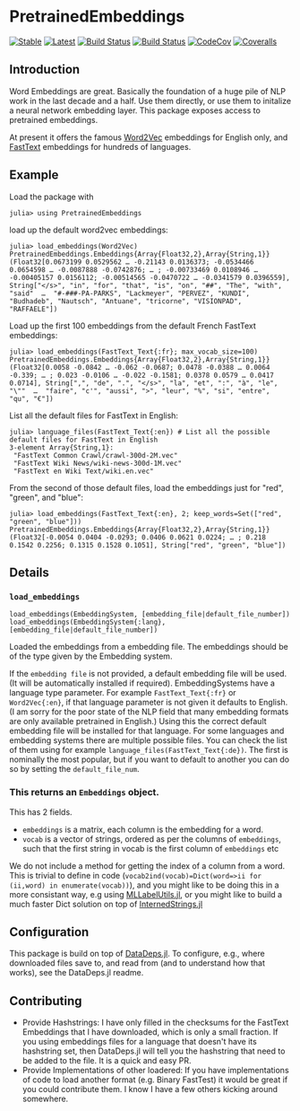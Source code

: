 # PretrainedEmbeddings

[![Stable](https://img.shields.io/badge/docs-stable-blue.svg)](https://JuliaText.github.io/PretrainedEmbeddings.jl/stable)
[![Latest](https://img.shields.io/badge/docs-latest-blue.svg)](https://JuliaText.github.io/PretrainedEmbeddings.jl/latest)
[![Build Status](https://travis-ci.org/JuliaText/PretrainedEmbeddings.jl.svg?branch=master)](https://travis-ci.org/JuliaText/PretrainedEmbeddings.jl)
[![Build Status](https://ci.appveyor.com/api/projects/status/github/JuliaText/PretrainedEmbeddings.jl?svg=true)](https://ci.appveyor.com/project/JuliaText/PretrainedEmbeddings-jl)
[![CodeCov](https://codecov.io/gh/JuliaText/PretrainedEmbeddings.jl/branch/master/graph/badge.svg)](https://codecov.io/gh/JuliaText/PretrainedEmbeddings.jl)
[![Coveralls](https://coveralls.io/repos/github/JuliaText/PretrainedEmbeddings.jl/badge.svg?branch=master)](https://coveralls.io/github/JuliaText/PretrainedEmbeddings.jl?branch=master)


## Introduction

Word Embeddings are great.
Basically the foundation of a huge pile of NLP work in the last decade and a half.
Use them directly, or use them to initalize a neural network embedding layer.
This package exposes access to pretrained embeddings.

At present it offers the famous [Word2Vec](https://code.google.com/archive/p/word2vec/) embeddings for English only, and [FastText](https://fasttext.cc/) embeddings for hundreds of languages.


## Example

Load the package with

```
julia> using PretrainedEmbeddings
```


load up the default word2vec embeddings:
```
julia> load_embeddings(Word2Vec) 
PretrainedEmbeddings.Embeddings{Array{Float32,2},Array{String,1}}(Float32[0.0673199 0.0529562 … -0.21143 0.0136373; -0.0534466 0.0654598 … -0.0087888 -0.0742876; … ; -0.00733469 0.0108946 … -0.00405157 0.0156112; -0.00514565 -0.0470722 … -0.0341579 0.0396559], String["</s>", "in", "for", "that", "is", "on", "##", "The", "with", "said"  …  "#-###-PA-PARKS", "Lackmeyer", "PERVEZ", "KUNDI", "Budhadeb", "Nautsch", "Antuane", "tricorne", "VISIONPAD", "RAFFAELE"])
```


Load up the first 100 embeddings from the default French FastText embeddings:
```
julia> load_embeddings(FastText_Text{:fr}; max_vocab_size=100) 
PretrainedEmbeddings.Embeddings{Array{Float32,2},Array{String,1}}(Float32[0.0058 -0.0842 … -0.062 -0.0687; 0.0478 -0.0388 … 0.0064 -0.339; … ; 0.023 -0.0106 … -0.022 -0.1581; 0.0378 0.0579 … 0.0417 0.0714], String[",", "de", ".", "</s>", "la", "et", ":", "à", "le", "\""  …  "faire", "c'", "aussi", ">", "leur", "%", "si", "entre", "qu", "€"])
```


List all the default files for FastText in English:
```
julia> language_files(FastText_Text{:en}) # List all the possible default files for FastText in English
3-element Array{String,1}:
 "FastText Common Crawl/crawl-300d-2M.vec"
 "FastText Wiki News/wiki-news-300d-1M.vec"
 "FastText en Wiki Text/wiki.en.vec"
```

From the second of those default files, load the embeddings just for "red", "green", and "blue": 
```
julia> load_embeddings(FastText_Text{:en}, 2; keep_words=Set(["red", "green", "blue"]))
PretrainedEmbeddings.Embeddings{Array{Float32,2},Array{String,1}}(Float32[-0.0054 0.0404 -0.0293; 0.0406 0.0621 0.0224; … ; 0.218 0.1542 0.2256; 0.1315 0.1528 0.1051], String["red", "green", "blue"])
```


## Details


### `load_embeddings`

    load_embeddings(EmbeddingSystem, [embedding_file|default_file_number])
    load_embeddings(EmbeddingSystem{:lang}, [embedding_file|default_file_number])

Loaded the embeddings from a embedding file.
The embeddings should be of the type given by the Embedding system.

If the `embedding file` is not provided, a default embedding file will be used.
(It will be automatically installed if required).
EmbeddingSystems have a language type parameter.
For example `FastText_Text{:fr}` or `Word2Vec{:en}`, if that language parameter is not given it defaults to English.
(I am sorry for the poor state of the NLP field that many embedding formats are only available pretrained in English.)
Using this the correct  default embedding file will be installed for that language.
For some languages and embedding systems there are multiple possible files.
You can check the list of them using for example `language_files(FastText_Text{:de})`.
The first is nominally the most popular, but if you want to default to another you can do so by setting the `default_file_num`.

### This returns an `Embeddings` object.
This has 2 fields.

 - `embeddings` is a matrix, each column is the embedding for a word.
 - `vocab` is a vector of strings, ordered as per the columns of `embeddings`, such that the first string in vocab is the first column of `embeddings` etc

We do not include a method for getting the index of a column from a word.
This is trivial to define in code (`vocab2ind(vocab)=Dict(word=>ii for (ii,word) in enumerate(vocab))`),
and you might like to be doing this in a more consistant way, e.g using [MLLabelUtils.jl](https://github.com/JuliaML/MLLabelUtils.jl),
or you might like to build a much faster Dict solution on top of [InternedStrings.jl](https://github.com/JuliaString/InternedStrings.jl)


## Configuration
This package is build on top of [DataDeps.jl](https://github.com/oxinabox/DataDeps.jl).
To configure, e.g., where downloaded files save to, and read from (and to understand how that works),
see the DataDeps.jl readme.


## Contributing

 - Provide Hashstrings: I have only filled in the checksums for the FastText Embeddings that I have downloaded, which is only a small fraction. If you using embeddings files for a language that doesn't have its hashstring set, then DataDeps.jl will tell you the hashstring that need to be added to the file. It is a quick and easy PR.
 - Provide Implementations of other loadered: If you have implementations of code to load another format (e.g. Binary FastTest) it would be great if you could contribute them. I know I have a few others kicking around somewhere.